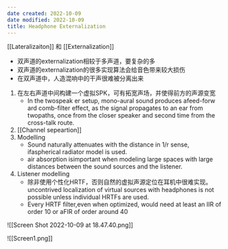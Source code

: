 ```yaml
---
date created: 2022-10-09
date modified: 2022-10-09
title: Headphone Externalization
---
```


[[Lateralizaiton]] 和 [[Externalization]]

- 双声道的externalization相较于多声道，要复杂的多
- 双声道的externalization的很多实现算法会给音色带来较大损伤
- 在双声道中，人造混响中的干声很难被分离出来

1. 在左右声道中间构建一个虚拟SPK，可有拓宽声场，并使得前方的声源变宽
	- In the twospeak er setup, mono-aural sound produces afeed-forw ard comb-filter effect, as the signal propagates to an ear from twopaths, once from the closer speaker and second time from the cross-talk route.
2. [[Channel sepeartion]]
3. Modelling
	- Sound naturally attenuates with the distance in 1/r sense, ifaspherical radiator model is used.
	- air absorption isimportant when modeling large spaces with large distances between the sound sources and the listener.
4. Listener modelling
	- 除非使用个性化HRTF，否则自然的虚拟声源定位在耳机中很难实现。uncontrived localization of virtual sources with headphones is not possible unless individual HRTFs are used.
	- Every HRTF filter,even when optimized, would need at least an IIR of order 10 or aFIR of order around 40

![[Screen Shot 2022-10-09 at 18.47.40.png]]

![[Screen1.png]]
